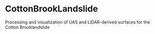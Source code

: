 # CottonBrookLandslide
Processing and visualization of UAS and LiDAR-derived surfaces for the Cotton Brooklandslide

